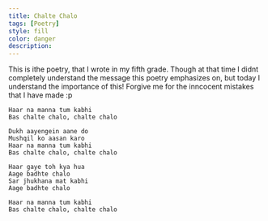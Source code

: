 ```yaml
---
title: Chalte Chalo
tags: [Poetry]
style: fill
color: danger
description: 
---
```


This is ithe poetry, that I wrote in my fifth grade. Though at that time I didnt completely understand the message this poetry emphasizes on, but today I understand the importance of this! Forgive me for the inncocent mistakes that I have made :p

```
Haar na manna tum kabhi
Bas chalte chalo, chalte chalo

Dukh aayengein aane do
Mushqil ko aasan karo
Haar na manna tum kabhi
Bas chalte chalo, chalte chalo

Haar gaye toh kya hua
Aage badhte chalo
Sar jhukhana mat kabhi
Aage badhte chalo

Haar na manna tum kabhi
Bas chalte chalo, chalte chalo
```